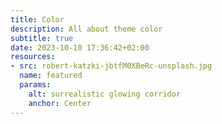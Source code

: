 ```yaml
---
title: Color
description: All about theme color
subtitle: true
date: 2023-10-10 17:36:42+02:00
resources:
- src: robert-katzki-jbtfM0XBeRc-unsplash.jpg
  name: featured
  params:
    alt: surrealistic glowing corridor
    anchor: Center
---
```

